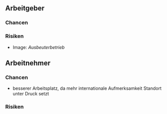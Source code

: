 ##  Arbeitgeber

### Chancen

### Risiken
- Image: *Ausbeuterbetrieb*


## Arbeitnehmer

### Chancen
- besserer Arbeitsplatz, da mehr internationale Aufmerksamkeit Standort unter Druck setzt

### Risiken
